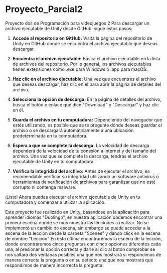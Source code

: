 # Proyecto_Parcial2
Proyecto dos de Programación para videojuegos 2
Para descargar un archivo ejecutable de Unity desde GitHub, sigue estos pasos:

1. **Accede al repositorio en GitHub:** Visita la página del repositorio de Unity en GitHub donde se encuentra el archivo ejecutable que deseas descargar.

2. **Encuentra el archivo ejecutable:** Busca el archivo ejecutable en la lista de archivos del repositorio. Por lo general, los archivos ejecutables tienen extensiones como .exe para Windows o .app para macOS.

3. **Haz clic en el archivo ejecutable:** Una vez que encuentres el archivo que deseas descargar, haz clic en él para abrir la página de detalles del archivo.

4. **Selecciona la opción de descarga:** En la página de detalles del archivo, busca el botón o enlace que dice "Download" o "Descargar" y haz clic en él.

5. **Guarda el archivo en tu computadora:** Dependiendo del navegador que estés utilizando, es posible que se te pregunte dónde deseas guardar el archivo o se descargará automáticamente a una ubicación predeterminada en tu computadora.

6. **Espera a que se complete la descarga:** La velocidad de descarga dependerá de la velocidad de tu conexión a Internet y del tamaño del archivo. Una vez que se complete la descarga, tendrás el archivo ejecutable de Unity en tu computadora.

7. **Verifica la integridad del archivo:** Antes de ejecutar el archivo, es recomendable verificar su integridad utilizando un software antivirus o herramientas de verificación de archivos para garantizar que no esté corrupto ni contenga malware.

¡Listo! Ahora puedes ejecutar el archivo ejecutable de Unity en tu computadora y comenzar a utilizar la aplicación.


Este proyecto fue realizado en Unity, basandose en la aplicación para aprender idiomas "Duolingo", en nuestra aplicación podemos encontrar una primera escena donde se mos muestra las lecciones a realizar.
No se implementó un cambio de escena, sin embargo se puede acceder a la escena de la lección desde la carpeta "Scenes" y dando click en la escena de nombre "Leccion"
En esta última encontraremos la escena de la lección, donde encontraremos cinco preguntas con cinco opciones diferentes cada una, al presionar la opción correcta y darle al clic al botón comprobar se nos saltará dos ventanas posibles una que nos mostrará si respondimos de manera correcta la pregunta o en su defecto una que nos mostrará qué respondimos de manera incorrecta la pregunta.
